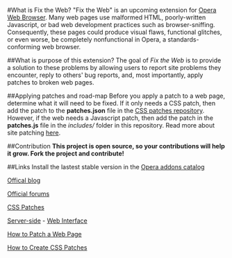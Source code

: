 #What is Fix the Web?
"Fix the Web" is an upcoming extension for [Opera Web Browser](http://www.opera.com/browser). Many web pages use malformed HTML, poorly-written Javascript, or bad web development practices such as browser-sniffing. Consequently, these pages could produce visual flaws, functional glitches, or even worse, be completely nonfunctional in Opera, a standards-conforming web browser. 

##What is purpose of this extension?
The goal of *Fix the Web* is to provide a solution to these problems by allowing users to report site problems they encounter, reply to others' bug reports, and, most importantly, apply patches to broken web pages.

##Applying patches and road-map
Before you apply a patch to a web page, determine what it will need to be fixed. If it only needs a CSS patch, then add the patch to the **patches.json** file in the [CSS patches repository](http://github.com/cyberstream/Fix-the-Web-CSS-Patches). However, if the web needs a Javascript patch, then add the patch in the **patches.js** file in the *includes/* folder in this repository. Read more about site patching [here](http://my.opera.com/fix-the-web/blog/2012/03/01/how-to-patch-a-web-page).

##Contribution
**This project is open source, so your contributions will help it grow. Fork the project and contribute!**

##Links
Install the lastest stable version in the [Opera addons catalog](https://addons.opera.com/en/addons/extensions/details/fix-the-web/)

[Offical blog](http://my.opera.com/fix-the-web/blog/) 

[Official forums](http://my.opera.com/fix-the-web/forums/)

[CSS Patches](https://github.com/cyberstream/Fix-the-Web-CSS-Patches/)

[Server-side](https://github.com/cyberstream/Fix-the-Web-Server-Side/) - [Web Interface](http://www.operaturkiye.net/fix-the-web/)

[How to Patch a Web Page](http://my.opera.com/fix-the-web/blog/2012/03/01/how-to-patch-a-web-page)

[How to Create CSS Patches](http://my.opera.com/fix-the-web/blog/2012/03/16/how-to-add-a-css-patch)